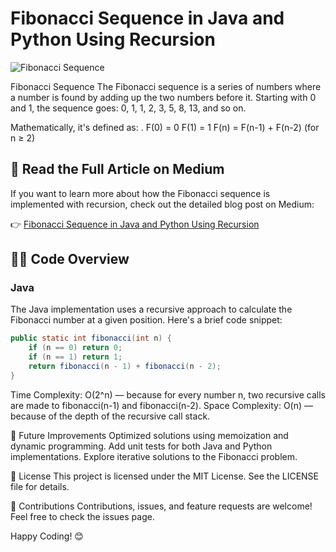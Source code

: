 # Fibonacci Sequence in Java and Python Using Recursion

![Fibonacci Sequence](https://miro.medium.com/v2/resize:fit:1100/format:webp/1*PkW4-fRpO_TVt1rF7HeKxQ.jpeg)

Fibonacci Sequence
The Fibonacci sequence is a series of numbers where a number is found by adding up the two numbers before it. Starting with 0 and 1, the sequence goes: 0, 1, 1, 2, 3, 5, 8, 13, and so on.

Mathematically, it's defined as:
.
F(0) = 0
F(1) = 1
F(n) = F(n-1) + F(n-2) (for n ≥ 2)

## 📖 Read the Full Article on Medium

If you want to learn more about how the Fibonacci sequence is implemented with recursion, check out the detailed blog post on Medium:

👉 [Fibonacci Sequence in Java and Python Using Recursion](https://medium.com/@roshannayak5977/fibonacci-sequence-in-java-and-python-using-recursion-e5c1e343e554)

## 🧑‍💻 Code Overview

### Java

The Java implementation uses a recursive approach to calculate the Fibonacci number at a given position. Here's a brief code snippet:

```java
public static int fibonacci(int n) {
    if (n == 0) return 0;
    if (n == 1) return 1;
    return fibonacci(n - 1) + fibonacci(n - 2);
}
```

Time Complexity:
O(2^n) — because for every number n, two recursive calls are made to fibonacci(n-1) and fibonacci(n-2).
Space Complexity:
O(n) — because of the depth of the recursive call stack.

🚀 Future Improvements 
Optimized solutions using memoization and dynamic programming.
Add unit tests for both Java and Python implementations.
Explore iterative solutions to the Fibonacci problem.

📄 License
This project is licensed under the MIT License. See the LICENSE file for details.

🙌 Contributions
Contributions, issues, and feature requests are welcome! Feel free to check the issues page.

Happy Coding! 😊



